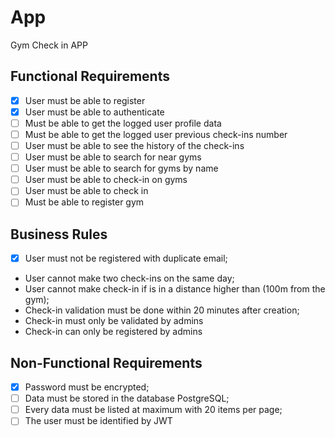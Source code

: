 # App

Gym Check in APP

## Functional Requirements
- [x] User must be able to register
- [x] User must be able to authenticate
- [ ] Must be able to get the logged user profile data
- [ ] Must be able to get the logged user previous check-ins number
- [ ] User must be able to see the history of the check-ins
- [ ] User must be able to search for near gyms
- [ ] User must be able to search for gyms by name 
- [ ] User must be able to check-in on gyms 
- [ ] User must be able to check in
- [ ] Must be able to register gym

## Business Rules
- [x] User must not be registered with duplicate email;
- User cannot make two check-ins on the same day;
- User cannot make check-in if is in a distance higher than (100m from the gym);
- Check-in validation must be done within 20 minutes after creation;
- Check-in must only be validated by admins
- Check-in can only be registered by admins

## Non-Functional Requirements
- [x] Password must be encrypted;
- [ ] Data must be stored in the database PostgreSQL;
- [ ] Every data must be listed at maximum with 20 items per page;
- [ ] The user must be identified by JWT